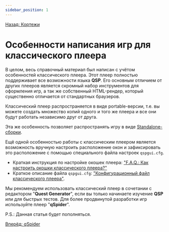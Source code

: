 ```yaml
---
sidebar_position: 1
---
```

[Назад: Кортежи](../programming/tuples)

# Особенности написания игр для классического плеера

В целом, весь справочный материал был написан с учётом особенностей классического плеера. Этот плеер полностью поддерживает все возможности языка **QSP**. Его основным отличием от других плееров является скромный набор инструментов для оформления игр, а так же собственный HTML-рендер, который существенно отличается от стандартных браузеров.

Классический плеер распространяется в виде portable-версии, т.е. вы можете создать множество копий одного и того же плеера и все они будут работать независимо друг от друга.

Эта же особенность позволяет распространять игру в виде [Standalone-сборки](../hide/classic_standalone).

Ещё одной особенностью работы с классическим плеером является возможность вручную настроить расположение окон и зафиксировать это расположение с помощью специального файла настроек `qspgui.cfg`.

* Краткая инструкция по настройке окошек плеера: ["F.A.Q.: Как настроить окошки классического плеера?"](https://aleksversus.github.io/howdo_faq/pages/kak_nastroit__okna_0056.html#faq_10_05)
* Краткое описание файла `qspgui.cfg`: ["Конфигурационный файл классического плеера"](https://aleksversus.github.io/howdo_faq/articles/classic.config_0005.html).

Мы рекомендуем использовать классический плеер в сочетании с редактором "**Quest Generator**", если вы только начинаете изучение **QSP** или для быстрых тестов. Для более продвинутой разработки игр используйте плеер "**qSpider**".

P.S.: Данная статья будет пополняться.

[Вперёд: qSpider](qspider/index)
